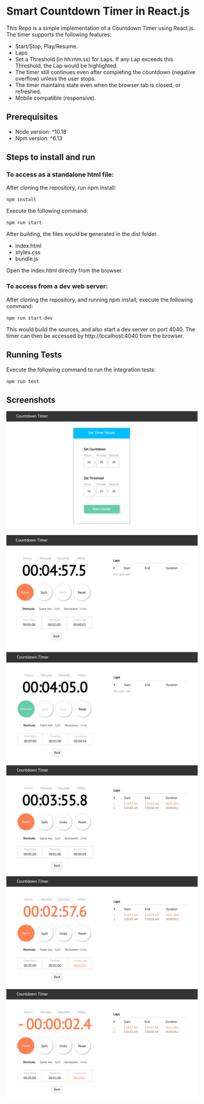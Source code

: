 # Smart Countdown Timer in React.js

This Repo is a simple implementation of a Countdown Timer using React.js.
The timer supports the following features:
* Start/Stop, Play/Resume.
* Laps
* Set a Threshold (in hh:mm:ss) for Laps. If any Lap exceeds this Threshold, the Lap would be highlighted.
* The timer still continues even after completing the countdown (negative overflow) unless the user stops.
* The timer maintains state even when the browser tab is closed, or refreshed.
* Mobile compatible (responsive).

## Prerequisites

* Node version: ^10.18
* Npm version: ^6.13

## Steps to install and run

### To access as a standalone html file:
After cloning the repository, run npm install:
```
npm install
```

Execute the following command:
```
npm run start
```

After building, the files would be generated in the dist folder.
* index.html
* styles.css
* bundle.js

Open the index.html directly from the browser.

### To access from a dev web server:
After cloning the repository, and running npm install, execute the following command:
```
npm run start-dev
```
This would build the sources, and also start a dev server on port 4040.
The timer can then be accessed by http://localhost:4040 from the browser.

## Running Tests
Execute the following command to run the integration tests:
```
npm run test
```

## Screenshots
![Landing Screen](https://raw.githubusercontent.com/shivaksk1/countdown-timer/master/screenshots/home.png)
![Timer started](https://raw.githubusercontent.com/shivaksk1/countdown-timer/master/screenshots/timer_started.png)
![Timer Paused](https://raw.githubusercontent.com/shivaksk1/countdown-timer/master/screenshots/timer_paused.png)
![Timer with Lap](https://raw.githubusercontent.com/shivaksk1/countdown-timer/master/screenshots/timer_with_laps.png)
![Current Lap Overflow](https://raw.githubusercontent.com/shivaksk1/countdown-timer/master/screenshots/timer_current_lap_overflow.png)
![Timer Overflow](https://raw.githubusercontent.com/shivaksk1/countdown-timer/master/screenshots/timer_overflow.png)


